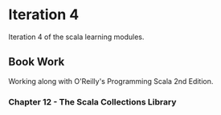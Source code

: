 # Iteration 4
Iteration 4 of the scala learning modules.

## Book Work
Working along with O'Reilly's Programming Scala 2nd Edition.

### Chapter 12 - The Scala Collections Library

